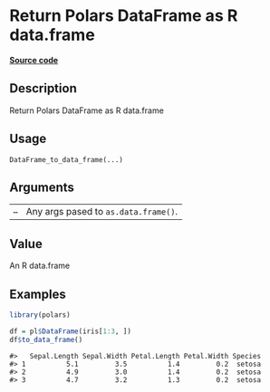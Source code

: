 
# Return Polars DataFrame as R data.frame

[**Source code**](https://github.com/pola-rs/r-polars/tree/4c60e4ba5981c539b9639261157303d78f545b69/R/dataframe__frame.R#L852)

## Description

Return Polars DataFrame as R data.frame

## Usage

<pre><code class='language-R'>DataFrame_to_data_frame(...)
</code></pre>

## Arguments

<table>
<tr>
<td style="white-space: nowrap; font-family: monospace; vertical-align: top">
<code id="DataFrame_to_data_frame_:_...">…</code>
</td>
<td>
Any args pased to <code>as.data.frame()</code>.
</td>
</tr>
</table>

## Value

An R data.frame

## Examples

``` r
library(polars)

df = pl$DataFrame(iris[1:3, ])
df$to_data_frame()
```

    #>   Sepal.Length Sepal.Width Petal.Length Petal.Width Species
    #> 1          5.1         3.5          1.4         0.2  setosa
    #> 2          4.9         3.0          1.4         0.2  setosa
    #> 3          4.7         3.2          1.3         0.2  setosa
